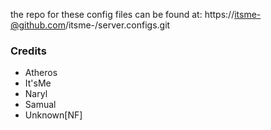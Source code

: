 the repo for these config files can be found at:
https://itsme-@github.com/itsme-/server.configs.git

### Credits

- Atheros
- It'sMe
- Naryl
- Samual
- Unknown[NF]
